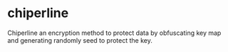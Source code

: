 # chiperline
Chiperline an encryption method to protect data by obfuscating key map and generating randomly seed to protect the key.
